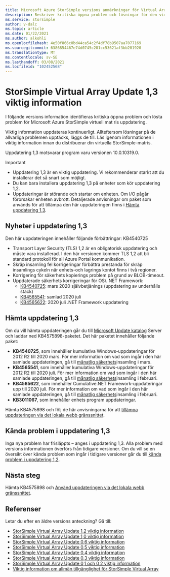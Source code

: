 ```yaml
---
title: Microsoft Azure StorSimple versions anmärkningar för Virtual Array-uppdatering 1,3 | Microsoft Docs
description: Beskriver kritiska öppna problem och lösningar för den virtuella Azure StorSimple-matrisen som kör uppdatering 1,3.
ms.service: storsimple
author: v-dalc
ms.topic: article
ms.date: 01/22/2021
ms.author: alkohli
ms.openlocfilehash: 4e50f866c0bd44ca54c2f4df78b9507aa7077169
ms.sourcegitcommit: 6386854467e74d0745c281cc53621af3bb201920
ms.translationtype: MT
ms.contentlocale: sv-SE
ms.lasthandoff: 03/08/2021
ms.locfileid: "102452568"
---
```

# <a name="storsimple-virtual-array-update-13-release-notes"></a>StorSimple Virtual Array Update 1,3 viktig information

I följande versions information identifieras kritiska öppna problem och lösta problem för Microsoft Azure StorSimple virtuell mat ris uppdatering.

Viktig information uppdateras kontinuerligt. Allteftersom lösningar på de allvarliga problemen upptäcks, läggs de till. Läs igenom informationen i viktig information innan du distribuerar din virtuella StorSimple-matris.

Uppdatering 1,3 motsvarar program varu versionen 10.0.10319.0.

> [!IMPORTANT]
> - Uppdatering 1,3 är en viktig uppdatering. Vi rekommenderar starkt att du installerar det så snart som möjligt.
> - Du kan bara installera uppdatering 1,3 på enheter som kör uppdatering 1,2.
> - Uppdateringar är störande och startar om enheten. Om I/O pågår förorsakar enheten avbrott. Detaljerade anvisningar om paket som används för att tillämpa den här uppdateringen finns i [Hämta uppdatering 1,3](#download-update-13).

## <a name="whats-new-in-update-13"></a>Nyheter i uppdatering 1,3

Den här uppdateringen innehåller följande förbättringar: KB4540725

- Transport Layer Security (TLS) 1,2 är en obligatorisk uppdatering och måste vara installerad. I den här versionen kommer TLS 1,2 att bli standard protokoll för all Azure Portal kommunikation.
- Skräp insamling fel korrigeringar förbättra prestanda för skräp insamlings cykeln när enhets-och lagrings kontot finns i två regioner.
- Korrigering för säkerhets kopierings problem på grund av BLOB-timeout.
- Uppdaterade säkerhets korrigeringar för OS/. NET Framework:
  - [KB4540725](https://support.microsoft.com/topic/servicing-stack-update-for-windows-8-1-rt-8-1-and-server-2012-r2-march-10-2020-cfa082a3-0b58-a8a3-7dc7-ab424de91b86): mars 2020 självbetjänings (uppdatering av underhålls stack)
  - [KB4565541](https://support.microsoft.com/topic/july-14-2020-kb4565541-monthly-rollup-fed6b2b1-3d23-5981-34df-9215a8d8ce01): samlad 2020 juli
  - [KB4565622](https://support.microsoft.com/topic/security-and-quality-rollup-for-net-framework-4-6-4-6-1-4-6-2-4-7-4-7-1-4-7-2-for-windows-8-1-rt-8-1-and-windows-server-2012-r2-kb4565622-b7320848-1889-a624-da01-719f55ee8a00): 2020 juli .NET Framework uppdatering

## <a name="download-update-13"></a>Hämta uppdatering 1,3

Om du vill hämta uppdateringen går du till [Microsoft Update katalog](https://www.catalog.update.microsoft.com/Home.aspx) Server och laddar ned KB4575898-paketet. Det här paketet innehåller följande paket:

- **KB4540725**, som innehåller kumulativa Windows-uppdateringar för 2012 R2 till 2020 mars. För mer information om vad som ingår i den här samlade uppdateringen, gå till [månatlig säkerhets](https://support.microsoft.com/help/4540725)insamling i mars.
- **KB4565541**, som innehåller kumulativa Windows-uppdateringar för 2012 R2 till 2020 juli. För mer information om vad som ingår i den här samlade uppdateringen, gå till [månatlig säkerhets](https://support.microsoft.com/help/4565541)insamling i februari.
- **KB4565622**, som innehåller Cumulative.NET Framework-uppdateringar upp till 2020 juli. För mer information om vad som ingår i den här samlade uppdateringen, gå till [månatlig säkerhets](https://support.microsoft.com/help/4565622)insamling i februari.
- **KB3011067**, som innehåller enhets program uppdateringar.

Hämta KB4575898 och följ de här anvisningarna för att [tillämpa uppdateringen via det lokala webb gränssnittet](./storsimple-virtual-array-install-update-11.md#use-the-local-web-ui).

## <a name="known-issues-in-update-13"></a>Kända problem i uppdatering 1,3
Inga nya problem har frisläppts – anges i uppdatering 1,3. Alla problem med versions informationen överförs från tidigare versioner. Om du vill se en översikt över kända problem som ingår i tidigare versioner går du till [kända problem i uppdatering 1,2](./storsimple-virtual-array-update-12-release-notes.md#known-issues-in-update-12).

## <a name="next-steps"></a>Nästa steg
Hämta KB4575898 och [Använd uppdateringen via det lokala webb gränssnittet](./storsimple-virtual-array-install-update-1.md#use-the-local-web-ui).

## <a name="references"></a>Referenser
Letar du efter en äldre versions anteckning? Gå till:

- [StorSimple Virtual Array Update 1,2 viktig information](./storsimple-virtual-array-update-12-release-notes.md)
- [StorSimple Virtual Array Update 1,0 viktig information](./storsimple-virtual-array-update-1-release-notes.md)
- [StorSimple Virtual Array Update 0,6 viktig information](./storsimple-virtual-array-update-06-release-notes.md)
- [StorSimple Virtual Array Update 0,5 viktig information](./storsimple-virtual-array-update-05-release-notes.md)
- [StorSimple Virtual Array Update 0,4 viktig information](./storsimple-virtual-array-update-04-release-notes.md)
- [StorSimple Virtual Array Update 0,3 viktig information](./storsimple-ova-update-03-release-notes.md)
- [StorSimple Virtual Array Update 0,1 och 0,2 viktig information](./storsimple-ova-update-01-release-notes.md)
- [Viktig information om allmän tillgänglighet för StorSimple Virtual Array](/azure/storsimple/storsimple-ova-pp-release-notes)